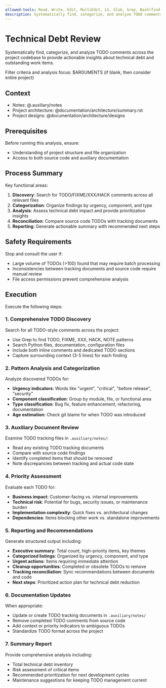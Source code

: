 ```yaml
---
allowed-tools: Read, Write, Edit, MultiEdit, LS, Glob, Grep, Bash(find:*), Bash(ls:*), Bash(wc:*)
description: Systematically find, categorize, and analyze TODO comments for technical debt management
---
```


# Technical Debt Review

Systematically find, categorize, and analyze TODO comments across the project
codebase to provide actionable insights about technical debt and outstanding
work items.

Filter criteria and analysis focus: $ARGUMENTS
(if blank, then consider entire project)

## Context

- Notes: @.auxiliary/notes
- Project architecture: @documentation/architecture/summary.rst
- Project designs: @documentation/architecture/designs

## Prerequisites

Before running this analysis, ensure:
- Understanding of project structure and file organization
- Access to both source code and auxiliary documentation

## Process Summary

Key functional areas:
1. **Discovery**: Search for TODO/FIXME/XXX/HACK comments across all relevant files
2. **Categorization**: Organize findings by urgency, component, and type
3. **Analysis**: Assess technical debt impact and provide prioritization insights
4. **Reconciliation**: Compare source code TODOs with tracking documents
5. **Reporting**: Generate actionable summary with recommended next steps

## Safety Requirements

Stop and consult the user if:
- Large volume of TODOs (>100) found that may require batch processing
- Inconsistencies between tracking documents and source code require manual review
- File access permissions prevent comprehensive analysis

## Execution

Execute the following steps:

### 1. Comprehensive TODO Discovery

Search for all TODO-style comments across the project:
- Use Grep to find TODO, FIXME, XXX, HACK, NOTE patterns
- Search Python files, documentation, configuration files
- Include both inline comments and dedicated TODO sections
- Capture surrounding context (3-5 lines) for each finding

### 2. Pattern Analysis and Categorization

Analyze discovered TODOs for:
- **Urgency indicators**: Words like "urgent", "critical", "before release", "security"
- **Component classification**: Group by module, file, or functional area
- **Type classification**: Bug fix, feature enhancement, refactoring, documentation
- **Age estimation**: Check git blame for when TODO was introduced

### 3. Auxiliary Document Review

Examine TODO tracking files in `.auxiliary/notes/`:
- Read any existing TODO tracking documents
- Compare with source code findings
- Identify completed items that should be removed
- Note discrepancies between tracking and actual code state

### 4. Priority Assessment

Evaluate each TODO for:
- **Business impact**: Customer-facing vs. internal improvements
- **Technical risk**: Potential for bugs, security issues, or maintenance burden
- **Implementation complexity**: Quick fixes vs. architectural changes
- **Dependencies**: Items blocking other work vs. standalone improvements

### 5. Reporting and Recommendations

Generate structured output including:
- **Executive summary**: Total count, high-priority items, key themes
- **Categorized listings**: Organized by urgency, component, and type
- **Urgent actions**: Items requiring immediate attention
- **Cleanup opportunities**: Completed or obsolete TODOs to remove
- **Tracking reconciliation**: Sync recommendations between documents and code
- **Next steps**: Prioritized action plan for technical debt reduction

### 6. Documentation Updates

When appropriate:
- Update or create TODO tracking documents in `.auxiliary/notes/`
- Remove completed TODO comments from source code
- Add context or priority indicators to ambiguous TODOs
- Standardize TODO format across the project

### 7. Summary Report

Provide comprehensive analysis including:
- Total technical debt inventory
- Risk assessment of critical items
- Recommended prioritization for next development cycles
- Maintenance suggestions for keeping TODO management current
